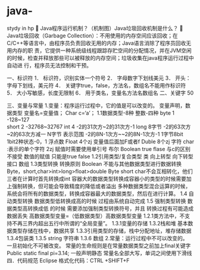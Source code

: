 # java-
stydy in hp
	Java程序运行机制？（机制图）Java垃圾回收机制是什么？
	Java垃圾回收（Garbage Collection）：不用使用的内存空间应该回收；在C/C++等语言中，由程序员负责回收无用的内存；Java语言消除了程序员回收无用内存的职 责，它提供一种系统级线程跟踪存贮空间的分配情况，并在JVM空闲的时候，检查并释放那些可以被释放的内存空间；垃圾收集在java程序运行过程中自动进 行，程序员无法控制和干预。

 
一、标识符
1．	标识符，识别实体一个符号
2．	字母数字下划线美元
3．	开头：字母下划线，美元符 
4．	关键字true，false，方法名，数组名不能用作标识符
5．	大小写敏感，长度无限制
6．	用于类名，变量名方法名数组名
二、关键字
50

三、变量与常量
1.变量：程序运行过程中，它的值是可以改变的。
变量声明，数据类型 变量名=变量值；
Char c=‘a’；
1.1数据类型-8种 整数-四种 byte 1 -128~127  
short 2	-32768~32767
int 4  -2的31次方~2的31次方-1
long 8字节 -2的63次方~2的63次方减一
N字节 表示范围 -2的8N-1次方~~2的8N-1次方-1
1字节8bit 1bit2种状态-0，1
				  浮点数
							Float  4个zj  变量值后面加F或者f
							Duble  8个zj
				  字符  char :表示的单个字符 2zj 赋值时需要使用单引号
				  布尔	Boolean  true 
flase
				  与c的区别不接受 数值的赋值 只能是true false
					1.2引用类型/复合类型
										类  向上转型 向下转型
接口
数组
					1.3类型转换 转换原则 Boolean 不能与其他数据类型进行数据转换
										 Byte，short,char>int>long>float>double
										 Byte short char不会互相转化，他们三者在计算时首先转换成int
										 容器大的数据类型转换成容器小的类型的时候需要加上强制转换，但可能会导致精度的降低或者溢出
										多种数据类型混合运算的时候，系统会将所有的数据类型，转换成容器最大的数据类型，然后在进行计算。
					1.4 自动类型转换  数据类型低转换成高的时候 过程由系统自动完成
                    1.5 强制类型转换  数据类型高转换成低 的时候 需要添加强制类型转换符号，并且 转换过程有可能造成数据丢失
高数据类型变量=（低数据类型）高数据类型变量
1.2.1类方法中，不支持不再三界内超出五行中所谓的“全局变量”。
1.3.1变量的存储
				1.3.2栈和堆 基本数据类型存储在栈中，数据共享
				1.3.3引用类型的存储，栈中分配地址，堆存储数据
				1.3.4包装类
				1.3.5 string 字符串
				1.3.6 数组
2.常量：运行过程中不可以改变的。
		 一旦初始化不可被改变。
		常量的生命规则是在常量数据类型之前加上final关键字
      Public static  final pi=3.14;
一般声明静态
		常量名全部大写，单词之间使用下滑线
四．代码规范
Eclipse 格式化代码：CTRL +SHIFT+F


